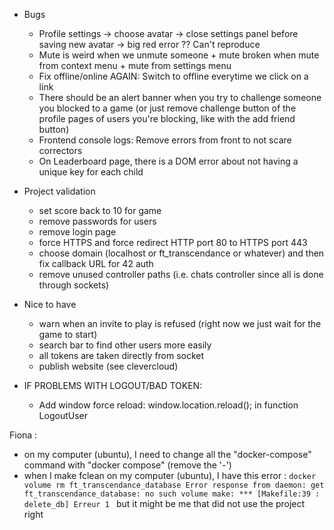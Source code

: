 - Bugs

  - Profile settings -> choose avatar -> close settings panel before saving new avatar -> big red error ?? Can't reproduce
  - Mute is weird when we unmute someone + mute broken when mute from context menu + mute from settings menu
  - Fix offline/online AGAIN: Switch to offline everytime we click on a link
  - There should be an alert banner when you try to challenge someone you blocked to a game (or just remove challenge button of the profile pages of users you're blocking, like with the add friend button)
  - Frontend console logs: Remove errors from front to not scare correctors
  - On Leaderboard page, there is a DOM error about not having a unique key for each child

- Project validation

  - set score back to 10 for game
  - remove passwords for users
  - remove login page
  - force HTTPS and force redirect HTTP port 80 to HTTPS port 443
  - choose domain (localhost or ft_transcendance or whatever) and then fix callback URL for 42 auth
  - remove unused controller paths (i.e. chats controller since all is done through sockets)

- Nice to have

  - warn when an invite to play is refused (right now we just wait for the game to start)
  - search bar to find other users more easily
  - all tokens are taken directly from socket
  - publish website (see clevercloud)

- IF PROBLEMS WITH LOGOUT/BAD TOKEN:
  - Add window force reload: window.location.reload(); in function LogoutUser

Fiona :

- on my computer (ubuntu), I need to change all the "docker-compose" command with "docker compose" (remove the '-')
- when I make fclean on my computer (ubuntu), I have this error :
  `docker volume rm ft_transcendance_database
     Error response from daemon: get ft_transcendance_database: no such volume
     make: *** [Makefile:39 : delete_db] Erreur 1
`
  but it might be me that did not use the project right
